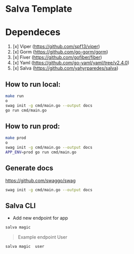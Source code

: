 # Salva Template

# Dependeces

1. [x] Viper (https://github.com/spf13/viper)
2. [x] Gorm (https://github.com/go-gorm/gorm)
3. [x] Fiver (https://github.com/gofiber/fiber)
4. [x] Yaml (https://github.com/go-yaml/yaml/tree/v2.4.0)
5. [x] Salva (https://github.com/yahyrparedes/salva)


## How to run local:

```bash
make run
o
swag init -g cmd/main.go --output docs
go run cmd/main.go
```

## How to run prod:

```bash
make prod
o
swag init -g cmd/main.go --output docs
APP_ENV=prod go run cmd/main.go
```



## Generate docs 
https://github.com/swaggo/swag

```bash
swag init -g cmd/main.go --output docs
```


## Salva CLI

- Add new endpoint for app 
```bash
salva magic 
```


> Example endpoint User
```bash
salva magic  user
```

